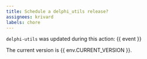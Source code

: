 ```yaml
---
title: Schedule a delphi_utils release?
assignees: krivard
labels: chore
---
```


`delphi-utils` was updated during this action: {{ event }}


The current version is {{ env.CURRENT_VERSION }}.
